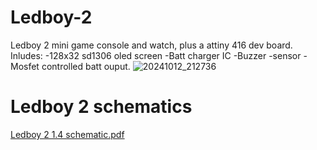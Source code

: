 # Ledboy-2
Ledboy 2 mini game console and watch, plus a attiny 416 dev board.
Inludes: 
-128x32 sd1306 oled screen
-Batt charger IC
-Buzzer
-sensor
-Mosfet controlled batt ouput.
![20241012_212736](https://github.com/user-attachments/assets/9099f9ec-bdde-4ca3-9121-9837cd252f21)

# Ledboy 2 schematics 
[Ledboy 2 1.4 schematic.pdf](https://github.com/user-attachments/files/17352566/Ledboy.2.1.4.schematic.pdf)
